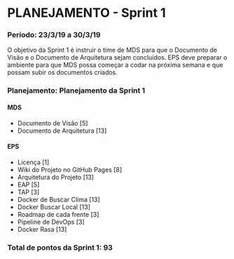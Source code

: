 # PLANEJAMENTO - Sprint 1
### Período: 23/3/19 a 30/3/19

O objetivo da Sprint 1 é instruir o time de MDS para que o Documento de Visão e o Documento de Arquitetura sejam concluídos. EPS deve preparar o ambiente para que MDS possa começar a codar na próxima semana e que possam subir os documentos criados.


### Planejamento: Planejamento da Sprint 1

#### MDS

   * Documento de Visão <span>[5]</span>
   * Documento de Arquitetura <span>[13]</span>

#### EPS
   * Licença <span>[1]</span>
   * Wiki do Projeto no GitHub Pages <span>[8]</span>
   * Arquitetura do Projeto <span>[13]</span>
   * EAP <span>[5]</span>
   * TAP <span>[3]</span>
   * Docker de Buscar Clima <span>[13]</span>
   * Docker Buscar Local <span>[13]</span>
   * Roadmap de cada frente <span>[3]</span>
   * Pipeline de DevOps <span>[3]</span>
   * Docker Rasa <span><span>[13]</span>

### Total de pontos da Sprint 1: 93
  